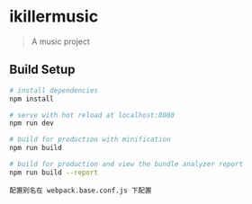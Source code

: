 # ikillermusic

> A music project

## Build Setup

``` bash
# install dependencies
npm install

# serve with hot reload at localhost:8080
npm run dev

# build for production with minification
npm run build

# build for production and view the bundle analyzer report
npm run build --report
```


```
配置别名在 webpack.base.conf.js 下配置
```
